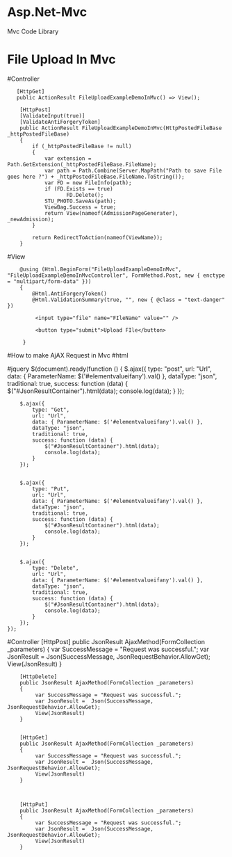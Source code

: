 # Asp.Net-Mvc
Mvc Code Library
# File Upload In Mvc

 #Controller

       [HttpGet]
       public ActionResult FileUploadExampleDemoInMvc() => View();
       
        [HttpPost]
        [ValidateInput(true)]
        [ValidateAntiForgeryToken]
        public ActionResult FileUploadExampleDemoInMvc(HttpPostedFileBase _httpPostedFileBase)
        {
            if (_httpPostedFileBase != null)
            {
                var extension = Path.GetExtension(_httpPostedFileBase.FileName);
                var path = Path.Combine(Server.MapPath("Path to save File goes here ?") + _httpPostedFileBase.FileName.ToString());
                var FD = new FileInfo(path);
                if (FD.Exists == true)
                       FD.Delete();
                STU_PHOTO.SaveAs(path); 
                ViewBag.Success = true;
                return View(nameof(AdmissionPageGenerater), _newAdmission);
            }

            return RedirectToAction(nameof(ViewName));
        }
        
 #View

        @using (Html.BeginForm("FileUploadExampleDemoInMvc", "FileUploadExampleDemoInMvcController", FormMethod.Post, new { enctype = "multipart/form-data" }))
        {
            @Html.AntiForgeryToken() 
            @Html.ValidationSummary(true, "", new { @class = "text-danger" })
            
             <input type="file" name="FIleName" value="" />
             
             <button type="submit">Upload FIle</button>
            
         }
         
         
        
        
  #How to make AjAX Request in Mvc
  #html
  <div id="JsonResultContainer"></div>
  
  #jquery
  $(document).ready(function () { 
        $.ajax({
            type: "post",
            url: "Url",
            data: { ParameterName: $('#elementvalueifany').val() },
            dataType: "json",
            traditional: true,
            success: function (data) {
                $("#JsonResultContainer").html(data);
                console.log(data);
            }
        });
        
        $.ajax({
            type: "Get",
            url: "Url",
            data: { ParameterName: $('#elementvalueifany').val() },
            dataType: "json",
            traditional: true,
            success: function (data) {
                $("#JsonResultContainer").html(data);
                console.log(data);
            }
        });
        
        
        $.ajax({
            type: "Put",
            url: "Url",
            data: { ParameterName: $('#elementvalueifany').val() },
            dataType: "json",
            traditional: true,
            success: function (data) {
                $("#JsonResultContainer").html(data);
                console.log(data);
            }
        });
        
        
        $.ajax({
            type: "Delete",
            url: "Url",
            data: { ParameterName: $('#elementvalueifany').val() },
            dataType: "json",
            traditional: true,
            success: function (data) {
                $("#JsonResultContainer").html(data);
                console.log(data);
            }
        });
    });
    
 #Controller
        [HttpPost]
        public JsonResult AjaxMethod(FormCollection _parameters)
        {
             var SuccessMessage = "Request was successful.";
             var JsonResult =  Json(SuccessMessage, JsonRequestBehavior.AllowGet);
             View(JsonResult)
        }
        
        [HttpDelete]
        public JsonResult AjaxMethod(FormCollection _parameters)
        {
             var SuccessMessage = "Request was successful.";
             var JsonResult =  Json(SuccessMessage, JsonRequestBehavior.AllowGet);
             View(JsonResult)
        }
        
        
        [HttpGet]
        public JsonResult AjaxMethod(FormCollection _parameters)
        {
             var SuccessMessage = "Request was successful.";
             var JsonResult =  Json(SuccessMessage, JsonRequestBehavior.AllowGet);
             View(JsonResult)
        }
        
        
        
        [HttpPut]
        public JsonResult AjaxMethod(FormCollection _parameters)
        {
             var SuccessMessage = "Request was successful.";
             var JsonResult =  Json(SuccessMessage, JsonRequestBehavior.AllowGet);
             View(JsonResult)
        }
        
        
        
